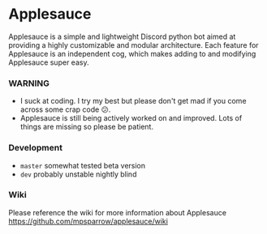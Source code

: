 # Applesauce
Applesauce is a simple and lightweight Discord python bot aimed at providing a highly customizable and modular architecture. Each feature for Applesauce is an independent cog, which makes adding to and modifying Applesauce super easy.

### WARNING
* I suck at coding. I try my best but please don't get mad if you come across some crap code 😕.
* Applesauce is still being actively worked on and improved. Lots of things are missing so please be patient.

### Development
- `master` somewhat tested beta version
- `dev` probably unstable nightly blind

### Wiki
Please reference the wiki for more information about Applesauce https://github.com/mpsparrow/applesauce/wiki
